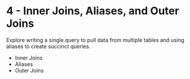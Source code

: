 # 4 - Inner Joins, Aliases, and Outer Joins
Explore writing a single query to pull data from multiple tables and using aliases to create succinct queries.

- Inner Joins
- Aliases
- Outer Joins
